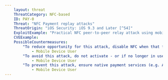 ```yaml
---
    layout: threat
    ThreatCategory: NFC-based
    ID: PAY-0
    Threat: "NFC Payment replay attacks"
    ThreatOrigin: "iOS Security: iOS 9.3 and Later [^54]"
    ExploitExample: "Practical NFC peer-to-peer relay attack using mobile phones. [^11]"
    CVEExample:
    PossibleCountermeasures:
        "To reduce opportunity for this attack, disable NFC when that feature is not in use.":
            - Mobile Device User
        "To avoid this attack, do not activate - or if no longer in use, deactivate - native mobile payment features, such as Apple Pay.":
            - Mobile Device User
        "To prevent this attack, ensure native payment services (e.g. Apple Pay) are configured to require user interaction to complete any contactless payment transaction.":
            - Mobile Device User
---
```

